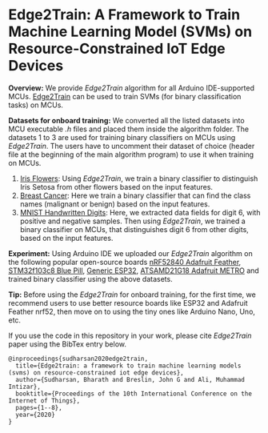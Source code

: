 # Edge2Train: A Framework to Train Machine Learning Model (SVMs) on Resource-Constrained IoT Edge Devices

**Overview:** We provide *Edge2Train* algorithm for all Arduino IDE-supported MCUs. [Edge2Train](https://dl.acm.org/doi/abs/10.1145/3410992.3411014) can be used to train SVMs (for binary classification tasks) on MCUs.

**Datasets for onboard training:** We converted all the listed datasets into MCU executable *.h* files and placed them inside the algorithm folder. The datasets 1 to 3 are used for training binary classifiers on MCUs using *Edge2Train*. The users have to uncomment their dataset of choice (header file at the beginning of the main algorithm program) to use it when training on MCUs.

1. [Iris Flowers](https://archive.ics.uci.edu/ml/datasets/iris "Google's Homepage"): Using *Edge2Train*, we train a binary classifier to distinguish Iris Setosa from other flowers based on the input features.
2. [Breast Cancer](https://www.kaggle.com/uciml/breast-cancer-wisconsin-data): Here we train a binary classifier that can find the class names (malignant or benign) based on the input features.
3. [MNIST Handwritten Digits](http://yann.lecun.com/exdb/mnist/): Here, we extracted data fields for digit 6, with positive and negative samples. Then using *Edge2Train*, we trained a binary classifier on MCUs, that distinguishes digit 6 from other digits, based on the input features.

**Experiment:** Using Arduino IDE we uploaded our *Edge2Train* algorithm on the following popular open-source boards [nRF52840 Adafruit Feather](https://www.adafruit.com/product/4062), [STM32f103c8 Blue Pill](https://stm32-base.org/boards/STM32F103C8T6-Blue-Pill.html), [Generic ESP32](https://www.espressif.com/en/products/devkits), [ATSAMD21G18 Adafruit METRO](https://www.adafruit.com/product/3505) and trained binary classifier using the above datasets.

**Tip:** Before using the *Edge2Train* for onboard training, for the first time, we recommend users to use better resource boards like ESP32 and Adafruit Feather nrf52, then move on to using the tiny ones like Arduino Nano, Uno, etc.

If you use the code in this repository in your work, please cite *Edge2Train* paper using the BibTex entry below.

```
@inproceedings{sudharsan2020edge2train,
  title={Edge2train: a framework to train machine learning models (svms) on resource-constrained iot edge devices},
  author={Sudharsan, Bharath and Breslin, John G and Ali, Muhammad Intizar},
  booktitle={Proceedings of the 10th International Conference on the Internet of Things},
  pages={1--8},
  year={2020}
}
```
